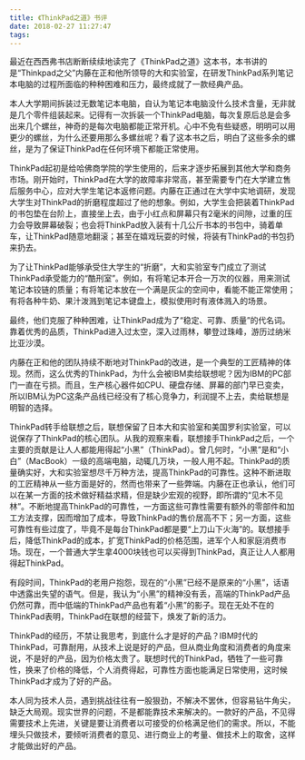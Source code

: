 ```yaml
---
title: 《ThinkPad之道》书评
date: 2018-02-27 11:27:47
tags:
---
```


最近在西西弗书店断断续续地读完了《ThinkPad之道》这本书，本书讲的是“Thinkpad之父”内藤在正和他所领导的大和实验室，在研发ThinkPad系列笔记本电脑的过程所面临的种种困难和压力，最终成就了一款经典产品。

本人大学期间拆装过无数笔记本电脑，自认为笔记本电脑没什么技术含量，无非就是几个零件组装起来。记得有一次拆装一个ThinkPad电脑，每次复原后总是会多出来几个螺丝，神奇的是每次电脑都能正常开机。心中不免有些疑惑，明明可以用更少的螺丝，为什么还要用那么多螺丝呢？看了这本书之后，明白了这些多余的螺丝，是为了保证ThinkPad在任何环境下都能正常使用。

ThinkPad起初是给哈佛商学院的学生使用的，后来才逐步拓展到其他大学和商务市场。刚开始时，ThinkPad在大学的故障率非常高，甚至需要专门在大学建立售后服务中心，应对大学生笔记本返修问题。内藤在正通过在大学中实地调研，发现大学生对ThinkPad的折磨程度超过了他的想象。例如，大学生会把装着ThinkPad的书包垫在台阶上，直接坐上去，由于小红点和屏幕只有2毫米的间隙，过重的压力会导致屏幕破裂；也会将ThinkPad放入装有十几公斤书本的书包中，骑着单车，让ThinkPad随意地翻滚；甚至在嬉戏玩耍的时候，将装有ThinkPad的书包扔来扔去。

为了让ThinkPad能够承受住大学生的“折磨”，大和实验室专门成立了测试ThinkPad承受能力的“酷刑室”。例如，有将笔记本开合一万次的仪器，用来测试笔记本铰链的质量；有将笔记本放在一个满是灰尘的空间中，看能不能正常使用；有将各种牛奶、果汁泼溅到笔记本键盘上，模拟使用时有液体溅入的场景。

最终，他们克服了种种困难，让ThinkPad成为了“稳定、可靠、质量”的代名词。靠着优秀的品质，ThinkPad进入过太空，深入过雨林，攀登过珠峰，游历过纳米比亚沙漠。

内藤在正和他的团队持续不断地对ThinkPad的改进，是一个典型的工匠精神的体现。然而，这么优秀的ThinkPad，为什么会被IBM卖给联想呢？因为IBM的PC部门一直在亏损。而且，生产核心器件如CPU、硬盘存储、屏幕的部门早已变卖，所以IBM认为PC这条产品线已经没有了核心竞争力，利润提不上去，卖给联想是明智的选择。

ThinkPad转手给联想之后，联想保留了日本大和实验室和美国罗利实验室，可以说保存了ThinkPad的核心团队。从我的观察来看，联想接手ThinkPad之后，一个主要的贡献是让人人都能用得起“小黑”（ThinkPad）。曾几何时，“小黑”是和“小白”（MacBook）一级的高端电脑，动辄几万块，一般人用不起。ThinkPad的质量确实好，大和实验室想尽千万种方法，提高ThinkPad的可靠性。这种不断进取的工匠精神从一些方面是好的，然而也带来了一些弊端。内藤在正也承认，他们可以在某一方面的技术做好精益求精，但是缺少宏观的视野，即所谓的“见木不见林”。不断地提高ThinkPad的可靠性，一方面这些可靠性需要有额外的零部件和加工方法支撑，因而增加了成本，导致ThinkPad的售价居高不下；另一方面，这些可靠性有些过度了，毕竟不是每台ThinkPad都是要“上刀山下火海”的。联想接手后，降低ThinkPad的成本，扩宽ThinkPad的价格范围，进军个人和家庭消费市场。现在，一个普通大学生拿4000块钱也可以买得到ThinkPad，真正让人人都用得起ThinkPad。

有段时间，ThinkPad的老用户抱怨，现在的“小黑”已经不是原来的“小黑”，话语中透露出失望的语气。但是，我认为“小黑”的精神没有丢，高端的ThinkPad产品仍然可靠，而中低端的ThinkPad产品也有着“小黑”的影子。现在无处不在的ThinkPad表明，ThinkPad在联想的经营下，焕发了新的活力。

ThinkPad的经历，不禁让我思考，到底什么才是好的产品？IBM时代的ThinkPad，可靠耐用，从技术上说是好的产品，但从商业角度和消费者的角度来说，不是好的产品，因为价格太贵了。联想时代的ThinkPad，牺牲了一些可靠性，换来了价格的降低，个人消费得起，可靠性方面也能满足日常使用，这时候ThinkPad才成为了好的产品。

本人同为技术人员，遇到挑战往往有一股狠劲，不解决不罢休，但容易钻牛角尖，缺乏大局观。现实世界的问题，不是都能靠技术来解决的。一款好的产品，不见得需要技术上先进，关键是要让消费者以可接受的价格满足他们的需求。所以，不能埋头只做技术，要倾听消费者的意见、进行商业上的考量、做技术上的取舍，这样才能做出好的产品。
